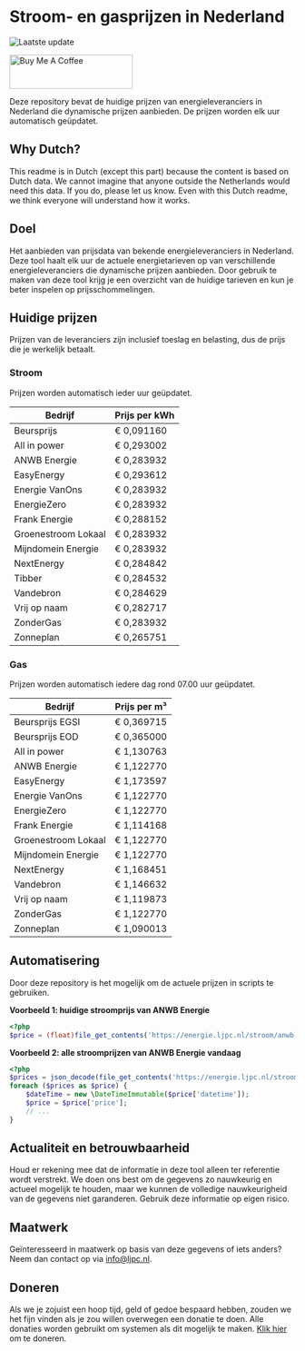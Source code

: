 # Stroom- en gasprijzen in Nederland

![Laatste update](https://img.shields.io/badge/laatste%20update-2023--05--03%2010%3A00%20CET-brightgreen)

<a href="https://www.buymeacoffee.com/Lars-" target="_blank"><img src="https://cdn.buymeacoffee.com/buttons/v2/default-orange.png" alt="Buy Me A Coffee" height="60" style="height: 60px !important;width: 217px !important;" ></a>

Deze repository bevat de huidige prijzen van energieleveranciers in Nederland die dynamische prijzen aanbieden. De prijzen worden elk uur automatisch geüpdatet.

## Why Dutch?

This readme is in Dutch (except this part) because the content is based on Dutch data. We cannot imagine that anyone outside the Netherlands would need this data. If you do, please let us know. Even with this Dutch readme, we think
everyone will understand how it works.

## Doel

Het aanbieden van prijsdata van bekende energieleveranciers in Nederland. Deze tool haalt elk uur de actuele energietarieven op van verschillende energieleveranciers die dynamische prijzen aanbieden. Door gebruik te maken van deze tool
krijg je een overzicht van de huidige tarieven en kun je beter inspelen op prijsschommelingen.

## Huidige prijzen

Prijzen van de leveranciers zijn inclusief toeslag en belasting, dus de prijs die je werkelijk betaalt.

### Stroom

Prijzen worden automatisch ieder uur geüpdatet.

 Bedrijf | Prijs per kWh 
---------|---------------
Beursprijs | € 0,091160
All in power | € 0,293002
ANWB Energie | € 0,283932
EasyEnergy | € 0,293612
Energie VanOns | € 0,283932
EnergieZero | € 0,283932
Frank Energie | € 0,288152
Groenestroom Lokaal | € 0,283932
Mijndomein Energie | € 0,283932
NextEnergy | € 0,284842
Tibber | € 0,284532
Vandebron | € 0,284629
Vrij op naam | € 0,282717
ZonderGas | € 0,283932
Zonneplan | € 0,265751


### Gas

Prijzen worden automatisch iedere dag rond 07.00 uur geüpdatet.

 Bedrijf | Prijs per m³ 
---------|--------------
Beursprijs EGSI | € 0,369715
Beursprijs EOD | € 0,365000
All in power | € 1,130763
ANWB Energie | € 1,122770
EasyEnergy | € 1,173597
Energie VanOns | € 1,122770
EnergieZero | € 1,122770
Frank Energie | € 1,114168
Groenestroom Lokaal | € 1,122770
Mijndomein Energie | € 1,122770
NextEnergy | € 1,168451
Vandebron | € 1,146632
Vrij op naam | € 1,119873
ZonderGas | € 1,122770
Zonneplan | € 1,090013


## Automatisering

Door deze repository is het mogelijk om de actuele prijzen in scripts te gebruiken.

**Voorbeeld 1: huidige stroomprijs van ANWB Energie**

```php
<?php
$price = (float)file_get_contents('https://energie.ljpc.nl/stroom/anwb-energie-nu.txt');

```

**Voorbeeld 2: alle stroomprijzen van ANWB Energie vandaag**

```php
<?php
$prices = json_decode(file_get_contents('https://energie.ljpc.nl/stroom/all-in-power-vandaag.json'),true);
foreach ($prices as $price) {
    $dateTime = new \DateTimeImmutable($price['datetime']);
    $price = $price['price'];
    // ...
}
```

## Actualiteit en betrouwbaarheid

Houd er rekening mee dat de informatie in deze tool alleen ter referentie wordt verstrekt. We doen ons best om de gegevens zo nauwkeurig en actueel mogelijk te houden, maar we kunnen de volledige nauwkeurigheid van de gegevens niet
garanderen. Gebruik deze informatie op eigen risico.

## Maatwerk

Geïnteresseerd in maatwerk op basis van deze gegevens of iets anders? Neem dan contact op
via [info@ljpc.nl](mailto:info@ljpc.nl?subject=Energie%20prijzen).

## Doneren

Als we je zojuist een hoop tijd, geld of gedoe bespaard hebben, zouden we het fijn vinden als je zou willen overwegen een
donatie te doen. Alle donaties worden gebruikt om systemen als dit mogelijk te
maken. [Klik hier](https://www.buymeacoffee.com/Lars-) om te doneren.
